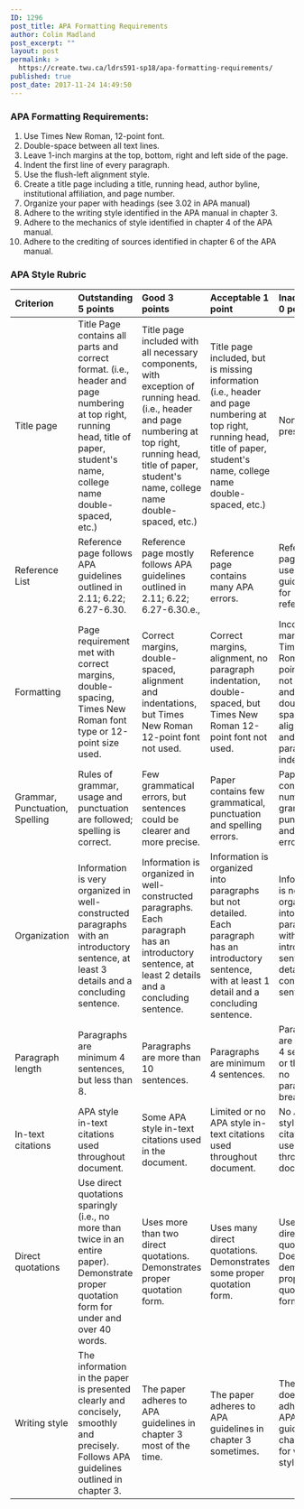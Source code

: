 ```yaml
---
ID: 1296
post_title: APA Formatting Requirements
author: Colin Madland
post_excerpt: ""
layout: post
permalink: >
  https://create.twu.ca/ldrs591-sp18/apa-formatting-requirements/
published: true
post_date: 2017-11-24 14:49:50
---
```

<h3>APA Formatting Requirements:</h3>

<ol>
<li>Use Times New Roman, 12-point font.</li>
<li>Double-space between all text lines.</li>
<li>Leave 1-inch margins at the top, bottom, right and left side of the page.</li>
<li>Indent the first line of every paragraph.</li>
<li>Use the flush-left alignment style.</li>
<li>Create a title page including a title, running head, author byline, institutional affiliation, and page number.</li>
<li>Organize your paper with headings (see 3.02 in APA manual)</li>
<li>Adhere to the writing style identified in the APA manual in chapter 3.</li>
<li>Adhere to the mechanics of style identified in chapter 4 of the APA manual.</li>
<li>Adhere to the crediting of sources identified in chapter 6 of the APA manual. </li>
</ol>

<h3>APA Style Rubric</h3>

<table>
<thead>
<tr>
  <th align="left">Criterion</th>
  <th align="left">Outstanding 5 points</th>
  <th align="left">Good 3 points</th>
  <th align="left">Acceptable 1 point</th>
  <th align="left">Inadequate 0 points</th>
</tr>
</thead>
<tbody>
<tr>
  <td align="left">Title page</td>
  <td align="left">Title Page contains all parts and correct format. (i.e., header and page numbering at top right, running head, title of paper, student's name, college name double-spaced, etc.)</td>
  <td align="left">Title page included with all necessary components, with exception of running head. (i.e., header and page numbering at top right, running head, title of paper, student's name, college name double-spaced, etc.)</td>
  <td align="left">Title page included, but is missing information (i.e., header and page numbering at top right, running head, title of paper, student's name, college name double-spaced, etc.)</td>
  <td align="left">None present.</td>
</tr>
<tr>
  <td align="left">Reference List</td>
  <td align="left">Reference page follows APA guidelines outlined in  2.11; 6.22; 6.27-6.30.</td>
  <td align="left">Reference page mostly follows APA guidelines outlined in 2.11; 6.22; 6.27-6.30.e.,</td>
  <td align="left">Reference page contains many APA errors.</td>
  <td align="left">Reference page lacks use of APA guidelines for references.</td>
</tr>
<tr>
  <td align="left">Formatting</td>
  <td align="left">Page requirement met with correct margins, double-spacing, Times New Roman font type or 12-point size used.</td>
  <td align="left">Correct margins, double-spaced, alignment and indentations, but Times New Roman 12-point font not used.</td>
  <td align="left">Correct margins, alignment, no paragraph indentation, double-spaced, but Times New Roman 12-point font not used.</td>
  <td align="left">Incorrect margins, Times New Roman 12-point font not used and not double-spaced. No alignment and no paragraph indentation.</td>
</tr>
<tr>
  <td align="left">Grammar, Punctuation, Spelling</td>
  <td align="left">Rules of grammar, usage and punctuation are followed; spelling is correct.</td>
  <td align="left">Few grammatical errors, but sentences could be clearer and more precise.</td>
  <td align="left">Paper contains few grammatical, punctuation and spelling errors.</td>
  <td align="left">Paper contains numerous grammatical, punctuation, and spelling errors.</td>
</tr>
<tr>
  <td align="left">Organization</td>
  <td align="left">Information is very organized in well- constructed paragraphs with an introductory sentence, at least 3 details and a concluding sentence.</td>
  <td align="left">Information is organized in well-constructed paragraphs. Each paragraph has an introductory sentence, at least 2 details and a concluding sentence.</td>
  <td align="left">Information is organized into paragraphs but not detailed. Each paragraph has an introductory sentence, with at least 1 detail and a concluding sentence.</td>
  <td align="left">Information is not organized into paragraphs with introductory sentences, details or concluding sentences.</td>
</tr>
<tr>
  <td align="left">Paragraph length</td>
  <td align="left">Paragraphs are minimum 4 sentences, but less than 8.</td>
  <td align="left">Paragraphs are more than 10 sentences.</td>
  <td align="left">Paragraphs are minimum 4 sentences.</td>
  <td align="left">Paragraphs are less than 4 sentences or there are no paragraphs breaks.</td>
</tr>
<tr>
  <td align="left">In-text citations</td>
  <td align="left">APA style in-text citations used throughout document.</td>
  <td align="left">Some APA style in-text citations used in the document.</td>
  <td align="left">Limited or no APA style in-text citations used throughout document.</td>
  <td align="left">No APA style in-text citations used throughout document.</td>
</tr>
<tr>
  <td align="left">Direct quotations</td>
  <td align="left">Use direct quotations sparingly (i.e., no more than twice in an entire paper). Demonstrate proper quotation form for under and over 40 words.</td>
  <td align="left">Uses more than two direct quotations. Demonstrates proper quotation form.</td>
  <td align="left">Uses many direct quotations. Demonstrates some proper quotation form.</td>
  <td align="left">Uses many direct quotations.  Does not demonstrate proper quotation form.</td>
</tr>
<tr>
  <td align="left">Writing style</td>
  <td align="left">The information in the paper is presented clearly and concisely, smoothly and precisely.  Follows APA guidelines outlined in chapter 3.</td>
  <td align="left">The paper adheres to APA guidelines in chapter 3 most of the time.</td>
  <td align="left">The paper adheres to APA guidelines in chapter 3 sometimes.</td>
  <td align="left">The paper does not adhere to APA guidelines in chapter 3 for writing style.</td>
</tr>
</tbody>
</table>